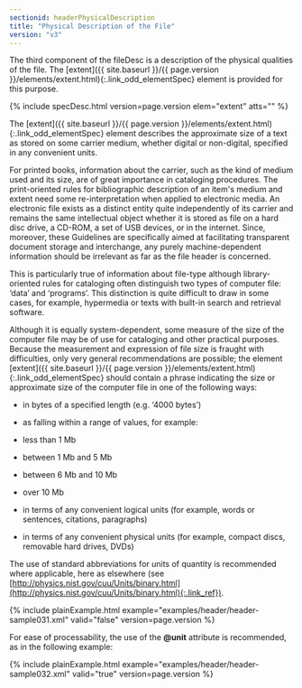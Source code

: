 ```yaml
---
sectionid: headerPhysicalDescription
title: "Physical Description of the File"
version: "v3"
---
```




The third component of the fileDesc is a description of the physical qualities of
the file.
The [extent]({{ site.baseurl }}/{{ page.version }}/elements/extent.html){:.link_odd_elementSpec} element is provided for this purpose.



{% include specDesc.html version=page.version elem="extent" atts="" %}



The [extent]({{ site.baseurl }}/{{ page.version }}/elements/extent.html){:.link_odd_elementSpec} element describes the approximate size of a text as stored
on some carrier medium, whether digital or non-digital, specified in any convenient
units.

For printed books, information about the carrier, such as the kind of medium used
and its
size, are of great importance in cataloging procedures. The print-oriented rules for
bibliographic description of an item's medium and extent need some re-interpretation
when
applied to electronic media. An electronic file exists as a distinct entity quite
independently of its carrier and remains the same intellectual object whether it is
stored
as file on a hard disc drive, a CD-ROM, a set of USB devices, or in the internet.
Since,
moreover, these Guidelines are specifically aimed at facilitating transparent document
storage and interchange, any purely machine-dependent information should be irrelevant
as
far as the file header is concerned.

This is particularly true of information about file-type although library-oriented
rules
for cataloging often distinguish two types of computer file: ‘data’ and ‘programs’.
This
distinction is quite difficult to draw in some cases, for example, hypermedia or texts
with
built-in search and retrieval software.

Although it is equally system-dependent, some measure of the size of the computer
file may
be of use for cataloging and other practical purposes. Because the measurement and
expression of file size is fraught with difficulties, only very general recommendations
are
possible; the element [extent]({{ site.baseurl }}/{{ page.version }}/elements/extent.html){:.link_odd_elementSpec} should contain a phrase indicating the
size or approximate size of the computer file in one of the following ways:


- in bytes of a specified length (e.g. ‘4000 bytes’)
- as falling within a range of values, for example: 
- less than 1 Mb
- between 1 Mb and 5 Mb
- between 6 Mb and 10 Mb
- over 10 Mb


- in terms of any convenient logical units (for example, words or sentences, citations,
paragraphs)
- in terms of any convenient physical units (for example, compact discs, removable hard
drives, DVDs)

The use of standard abbreviations for units of quantity is recommended where applicable,
here as elsewhere (see [http://physics.nist.gov/cuu/Units/binary.html](http://physics.nist.gov/cuu/Units/binary.html){:.link_ref}).

{% include plainExample.html example="examples/header/header-sample031.xml" valid="false" version=page.version %}

For ease of processability, the use of the **@unit** attribute is recommended, as in
the following example:

{% include plainExample.html example="examples/header/header-sample032.xml" valid="true" version=page.version %}

